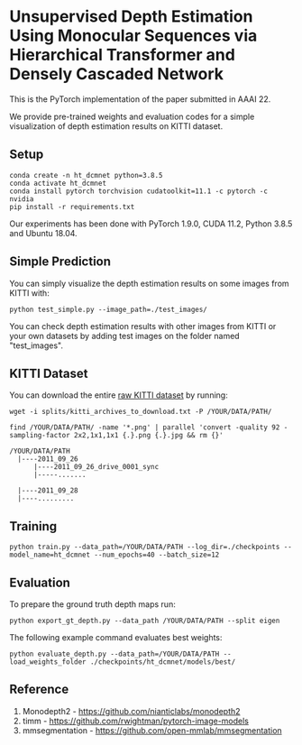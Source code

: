 # Unsupervised Depth Estimation Using Monocular Sequences via Hierarchical Transformer and Densely Cascaded Network

This is the PyTorch implementation of the paper submitted in AAAI 22.

We provide pre-trained weights and evaluation codes for a simple visualization of depth estimation  results on KITTI dataset.

## Setup


```shell
conda create -n ht_dcmnet python=3.8.5
conda activate ht_dcmnet
conda install pytorch torchvision cudatoolkit=11.1 -c pytorch -c nvidia
pip install -r requirements.txt
```
Our experiments has been done with PyTorch 1.9.0, CUDA 11.2, Python 3.8.5 and Ubuntu 18.04.

## Simple Prediction

You can simply visualize the depth estimation results on some images from KITTI with:

```shell
python test_simple.py --image_path=./test_images/
```

You can check depth estimation results with other images from KITTI or your own datasets by adding test images on the folder named "test_images".

## KITTI Dataset

You can download the entire [raw KITTI dataset](http://www.cvlibs.net/datasets/kitti/raw_data.php) by running:
```shell
wget -i splits/kitti_archives_to_download.txt -P /YOUR/DATA/PATH/
```

```shell
find /YOUR/DATA/PATH/ -name '*.png' | parallel 'convert -quality 92 -sampling-factor 2x2,1x1,1x1 {.}.png {.}.jpg && rm {}'
```

```
/YOUR/DATA/PATH
  |----2011_09_26
      |----2011_09_26_drive_0001_sync  
      |-----.......  
      
  |----2011_09_28        
  |----.........        
```

## Training

```shell
python train.py --data_path=/YOUR/DATA/PATH --log_dir=./checkpoints --model_name=ht_dcmnet --num_epochs=40 --batch_size=12
```

## Evaluation

To prepare the ground truth depth maps run:
```shell
python export_gt_depth.py --data_path /YOUR/DATA/PATH --split eigen
```

The following example command evaluates best weights:
```shell
python evaluate_depth.py --data_path=/YOUR/DATA/PATH --load_weights_folder ./checkpoints/ht_dcmnet/models/best/
```

## Reference

1. Monodepth2 - https://github.com/nianticlabs/monodepth2
2. timm - https://github.com/rwightman/pytorch-image-models
3. mmsegmentation - https://github.com/open-mmlab/mmsegmentation
